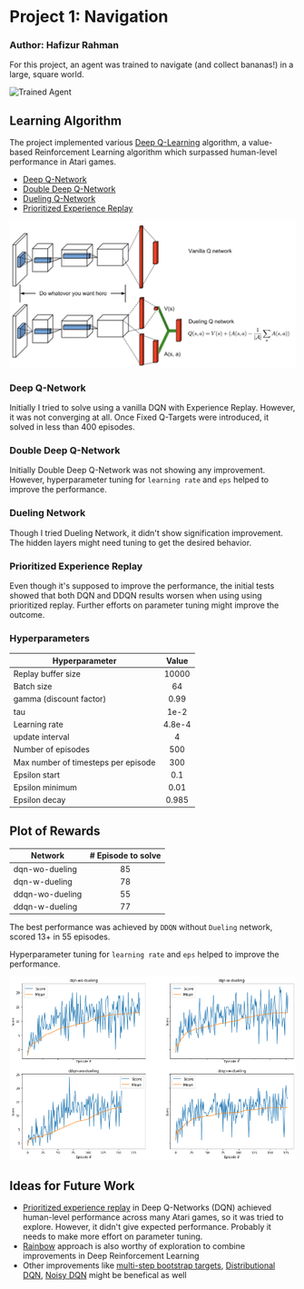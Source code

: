 [//]: # (Image References)

[image1]: https://user-images.githubusercontent.com/10624937/42135619-d90f2f28-7d12-11e8-8823-82b970a54d7e.gif "Trained Agent"
[image2]: ./DDQN.jpg "Dueling DQN"

# Project 1: Navigation
### Author: Hafizur Rahman

For this project, an agent was trained to navigate (and collect bananas!) in a large, square world.

![Trained Agent][image1]

## Learning Algorithm
The project implemented various [Deep Q-Learning](https://storage.googleapis.com/deepmind-media/dqn/DQNNaturePaper.pdf) algorithm, a value-based Reinforcement Learning algorithm which surpassed human-level performance in Atari games.

* [Deep Q-Network](https://storage.googleapis.com/deepmind-media/dqn/DQNNaturePaper.pdf)
* [Double Deep Q-Network](https://arxiv.org/abs/1509.06461)
* [Dueling Q-Network](https://arxiv.org/abs/1511.06581)
* [Prioritized Experience Replay](https://arxiv.org/abs/1511.05952)

![Dueling DQN][image2]

### Deep Q-Network
Initially I tried to solve using a vanilla DQN with Experience Replay. However, it was not converging at all. Once Fixed Q-Targets were introduced, it solved in less than 400 episodes.

### Double Deep Q-Network
Initially Double Deep Q-Network was not showing any improvement. However, hyperparameter tuning for `learning rate` and `eps` helped to improve the performance.

### Dueling Network
Though I tried Dueling Network, it didn't show signification improvement. The hidden layers might need tuning to get the desired behavior.

### Prioritized Experience Replay
Even though it's supposed to improve the performance, the initial tests showed that both DQN and DDQN results worsen when using using prioritized replay. Further efforts on parameter tuning might improve the outcome.

### Hyperparameters

| Hyperparameter                      | Value     |
|-------------------------------------|:---------:|
| Replay buffer size	              | 10000     |
| Batch size	                      | 64        |
| gamma (discount factor)	          | 0.99      |
| tau                                 | 1e-2      |
| Learning rate	                      | 4.8e-4    |
| update interval	                  | 4         |
| Number of episodes	              | 500       |
| Max number of timesteps per episode |	300       |
| Epsilon start	                      | 0.1       |
| Epsilon minimum	                  | 0.01      |
| Epsilon decay	                      | 0.985     |

## Plot of Rewards
| Network         | # Episode to solve |
|-----------------|:------------------:|
| dqn-wo-dueling  |  85                |
| dqn-w-dueling   |  78                |
| ddqn-wo-dueling |  55                |
| ddqn-w-dueling  |  77                |

The best performance was achieved by `DDQN` without `Dueling` network, scored 13+ in 55 episodes.

Hyperparameter tuning for `learning rate` and `eps` helped to improve the performance.

![alt text](scores.png)

## Ideas for Future Work
* [Prioritized experience replay](https://arxiv.org/abs/1511.05952) in Deep Q-Networks (DQN) achieved human-level performance across many Atari games, so it was tried to explore. However, it didn't give expected performance. Probably it needs to make more effort on parameter tuning.
* [Rainbow](https://arxiv.org/abs/1710.02298) approach is also worthy of exploration to combine improvements in Deep Reinforcement Learning
* Other improvements like [multi-step bootstrap targets](https://arxiv.org/abs/1602.01783), [Distributional DQN](https://arxiv.org/abs/1707.06887), [Noisy DQN](https://arxiv.org/abs/1706.10295) might be benefical as well
